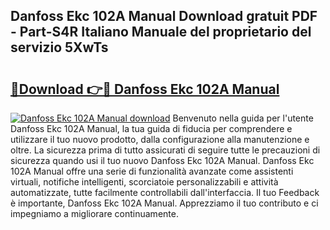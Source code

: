 ## Danfoss Ekc 102A Manual Download gratuit PDF - Part-S4R Italiano Manuale del proprietario del servizio 5XwTs

# <h2><a href="http://dfa1dh.blite.top/?on=Danfoss+Ekc+102A+Manual">🔗Download 👉🔴 Danfoss Ekc 102A Manual</a></h2>

[![Danfoss Ekc 102A Manual download](https://i.imgur.com/lujVjoI.png)](http://dfa1dh.blite.top/?on=Danfoss+Ekc+102A+Manual)
Benvenuto nella guida per l'utente Danfoss Ekc 102A Manual, la tua guida di fiducia per comprendere e utilizzare il tuo nuovo prodotto, dalla configurazione alla manutenzione e oltre. La sicurezza prima di tutto assicurati di seguire tutte le precauzioni di sicurezza quando usi il tuo nuovo Danfoss Ekc 102A Manual. Danfoss Ekc 102A Manual offre una serie di funzionalità avanzate come assistenti virtuali, notifiche intelligenti, scorciatoie personalizzabili e attività automatizzate, tutte facilmente controllabili dall'interfaccia. Il tuo Feedback è importante, Danfoss Ekc 102A Manual. Apprezziamo il tuo contributo e ci impegniamo a migliorare continuamente.
